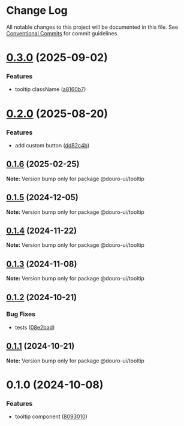 # Change Log

All notable changes to this project will be documented in this file.
See [Conventional Commits](https://conventionalcommits.org) for commit guidelines.

# [0.3.0](https://github.com/Douro-ui/design-system/compare/@douro-ui/tooltip@0.2.0...@douro-ui/tooltip@0.3.0) (2025-09-02)

### Features

- tooltip className ([a8160b7](https://github.com/Douro-ui/design-system/commit/a8160b72b997469a3a4927440bbbee84bb30a962))

# [0.2.0](https://github.com/Douro-ui/design-system/compare/@douro-ui/tooltip@0.1.6...@douro-ui/tooltip@0.2.0) (2025-08-20)

### Features

- add custom button ([dd82c4b](https://github.com/Douro-ui/design-system/commit/dd82c4b9dde850394123e7ce209d41b60354bbb7))

## [0.1.6](https://github.com/Douro-ui/design-system/compare/@douro-ui/tooltip@0.1.5...@douro-ui/tooltip@0.1.6) (2025-02-25)

**Note:** Version bump only for package @douro-ui/tooltip

## [0.1.5](https://github.com/Douro-ui/design-system/compare/@douro-ui/tooltip@0.1.4...@douro-ui/tooltip@0.1.5) (2024-12-05)

**Note:** Version bump only for package @douro-ui/tooltip

## [0.1.4](https://github.com/Douro-ui/design-system/compare/@douro-ui/tooltip@0.1.3...@douro-ui/tooltip@0.1.4) (2024-11-22)

**Note:** Version bump only for package @douro-ui/tooltip

## [0.1.3](https://github.com/Douro-ui/design-system/compare/@douro-ui/tooltip@0.1.2...@douro-ui/tooltip@0.1.3) (2024-11-08)

**Note:** Version bump only for package @douro-ui/tooltip

## [0.1.2](https://github.com/Douro-ui/design-system/compare/@douro-ui/tooltip@0.1.1...@douro-ui/tooltip@0.1.2) (2024-10-21)

### Bug Fixes

- tests ([08e2bad](https://github.com/Douro-ui/design-system/commit/08e2bad07fcebdf8f765123b5d145ed8b3b44fc7))

## [0.1.1](https://github.com/Douro-ui/design-system/compare/@douro-ui/tooltip@0.1.0...@douro-ui/tooltip@0.1.1) (2024-10-21)

**Note:** Version bump only for package @douro-ui/tooltip

# 0.1.0 (2024-10-08)

### Features

- tooltip component ([8093010](https://github.com/Douro-ui/design-system/commit/8093010d43af9dce14c28f32c3676177615b222b))
